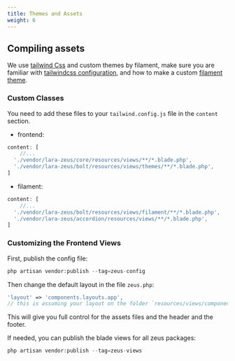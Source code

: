 ```yaml
---
title: Themes and Assets
weight: 6
---
```


## Compiling assets

We use [tailwind Css](https://tailwindcss.com/) and custom themes by filament, make sure you are familiar with [tailwindcss configuration](https://tailwindcss.com/docs/configuration), and how to make a custom [filament theme](https://filamentphp.com/docs/2.x/admin/appearance#building-themes).

### Custom Classes

You need to add these files to your `tailwind.config.js` file in the `content` section.

* frontend:

```js
content: [
    //...
  './vendor/lara-zeus/core/resources/views/**/*.blade.php',
  './vendor/lara-zeus/bolt/resources/views/themes/**/*.blade.php',
]
```

* filament:

```js
content: [
    //...
  './vendor/lara-zeus/bolt/resources/views/filament/**/*.blade.php',
  './vendor/lara-zeus/accordion/resources/views/**/*.blade.php',
]
```

### Customizing the Frontend Views

First, publish the config file:

```php
php artisan vendor:publish --tag=zeus-config
```

Then change the default layout in the file `zeus.php`:

```php
'layout' => 'components.layouts.app',
// this is assuming your layout on the folder `resources/views/components/layouts/app`
```
This will give you full control for the assets files and the header and the footer.


If needed, you can publish the blade views for all zeus packages:

```php
php artisan vendor:publish --tag=zeus-views
```
